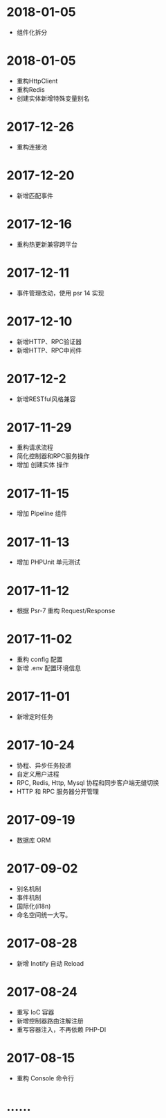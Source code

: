 # 2018-01-05
* 组件化拆分

# 2018-01-05
* 重构HttpClient
* 重构Redis
* 创建实体新增特殊变量别名

# 2017-12-26

* 重构连接池

# 2017-12-20

* 新增匹配事件

# 2017-12-16

* 重构热更新兼容跨平台

# 2017-12-11

* 事件管理改动，使用 psr 14 实现

# 2017-12-10

* 新增HTTP、RPC验证器
* 新增HTTP、RPC中间件
# 2017-12-2
* 新增RESTful风格兼容
# 2017-11-29
* 重构请求流程
* 简化控制器和RPC服务操作
* 增加 创建实体 操作
# 2017-11-15
* 增加 Pipeline 组件
# 2017-11-13
* 增加 PHPUnit 单元测试
# 2017-11-12
* 根据 Psr-7 重构 Request/Response
# 2017-11-02 
* 重构 config 配置
* 新增 .env 配置环境信息
# 2017-11-01 
* 新增定时任务
# 2017-10-24 
* 协程、异步任务投递
* 自定义用户进程
* RPC, Redis, Http, Mysql 协程和同步客户端无缝切换
* HTTP 和 RPC 服务器分开管理
# 2017-09-19
* 数据库 ORM
# 2017-09-02 
* 别名机制
* 事件机制
* 国际化(i18n)
* 命名空间统一大写。
# 2017-08-28 
* 新增 Inotify 自动 Reload
# 2017-08-24 
* 重写 IoC 容器
* 新增控制器路由注解注册
* 重写容器注入，不再依赖 PHP-DI
# 2017-08-15 
* 重构 Console 命令行
# ......
